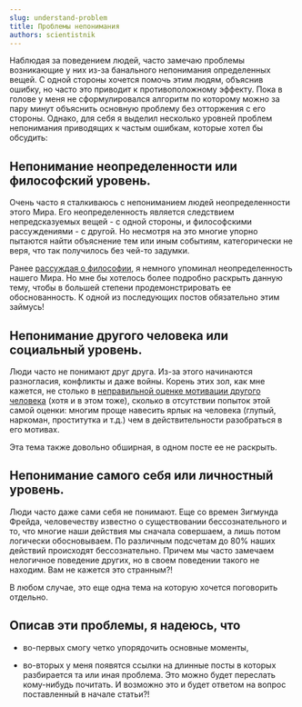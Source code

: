 ```yaml
---
slug: understand-problem
title: Проблемы непонимания
authors: scientistnik
---
```


Наблюдая за поведением людей, часто замечаю проблемы возникающие у них из-за банального непонимания определенных вещей. С одной стороны хочется помочь этим людям, объяснив ошибку, но часто это приводит к противоположному эффекту. Пока в голове у меня не сформулировался алгоритм по которому можно за пару минут объяснить основную проблему без отторжения с его стороны. <!--truncate-->Однако, для себя я выделил несколько уровней проблем непонимания приводящих к частым ошибкам, которые хотел бы обсудить:

## Непонимание неопределенности или философский уровень.

Очень часто я сталкиваюсь с непониманием людей неопределенности этого Мира. Его неопределенность является следствием непредсказуемых вещей - с одной стороны, и философскими рассуждениями - с другой. Но несмотря на это многие упорно пытаются найти объяснение тем или иным событиям, категорически не веря, что так получилось без чей-то задумки.

Ранее [рассуждая о философии](philosophy-begin), я немного упоминал неопределенность нашего Мира. Но мне бы хотелось более подробно раскрыть данную тему, чтобы в большей степени продемонстрировать ее обоснованность. К одной из последующих постов обязательно этим займусь!

## Непонимание другого человека или социальный уровень.

Люди часто не понимают друг друга. Из-за этого начинаются разногласия, конфликты и даже войны. Корень этих зол, как мне кажется, не столько в [неправильной оценке мотивации другого человека](world-model) (хотя и в этом тоже), сколько в отсутствии попыток этой самой оценки: многим проще навесить ярлык на человека (глупый, наркоман, проститутка и т.д.) чем в действительности разобраться в его мотивах. 

Эта тема также довольно обширная, в одном посте ее не раскрыть.

## Непонимание самого себя или личностный уровень.

Люди часто даже сами себя не понимают. Еще со времен Зигмунда Фрейда, человечеству известно о существовании бессознательного и то, что многие наши действия мы сначала совершаем, а лишь потом логически обосновываем. По различным подсчетам до 80% наших действий происходят бессознательно. Причем мы часто замечаем нелогичное поведение других, но в своем поведении такого не находим. Вам не кажется это странным?!

В любом случае, это еще одна тема на которую хочется поговорить отдельно.


## Описав эти проблемы, я надеюсь, что 

- во-первых смогу четко упорядочить основные моменты, 

- во-вторых у меня появятся ссылки на длинные посты в которых разбирается та или иная проблема. Это можно будет переслать кому-нибудь почитать. И возможно это и будет ответом на вопрос поставленный в начале статьи?!